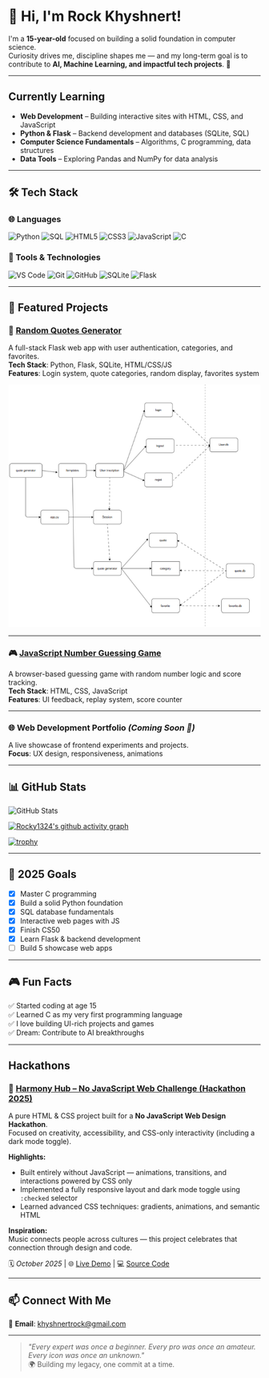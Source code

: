 # 👋 Hi, I'm Rock Khyshnert!

I'm a **15-year-old** focused on building a solid foundation in computer science.  
Curiosity drives me, discipline shapes me — and my long-term goal is to contribute to **AI, Machine Learning, and impactful tech projects**. 🚀  

---

##  Currently Learning
-  **Web Development** – Building interactive sites with HTML, CSS, and JavaScript  
-  **Python & Flask** – Backend development and databases (SQLite, SQL)  
-  **Computer Science Fundamentals** – Algorithms, C programming, data structures  
-  **Data Tools** – Exploring Pandas and NumPy for data analysis  

---

## 🛠️ Tech Stack

### 🌐 Languages
![Python](https://img.shields.io/badge/Python-3670A0?style=for-the-badge&logo=python&logoColor=ffdd54)
![SQL](https://img.shields.io/badge/SQL-025E8C?style=for-the-badge&logo=sqlite&logoColor=white)
![HTML5](https://img.shields.io/badge/HTML5-E34F26?style=for-the-badge&logo=html5&logoColor=white)
![CSS3](https://img.shields.io/badge/CSS3-1572B6?style=for-the-badge&logo=css3&logoColor=white)
![JavaScript](https://img.shields.io/badge/JavaScript-323330?style=for-the-badge&logo=javascript&logoColor=F7DF1E)
![C](https://img.shields.io/badge/C-00599C?style=for-the-badge&logo=c&logoColor=white)

### 🔧 Tools & Technologies
![VS Code](https://img.shields.io/badge/Editor-VS%20Code-blue?style=for-the-badge&logo=visual-studio-code)
![Git](https://img.shields.io/badge/Git-F05032?style=for-the-badge&logo=git&logoColor=white)
![GitHub](https://img.shields.io/badge/GitHub-181717?style=for-the-badge&logo=github)
![SQLite](https://img.shields.io/badge/SQLite-07405E?style=for-the-badge&logo=sqlite&logoColor=white)
![Flask](https://img.shields.io/badge/Flask-000000?style=for-the-badge&logo=flask&logoColor=white)

---

## 🌟 Featured Projects

### 📝 [Random Quotes Generator](https://github.com/Rocky1324/quote-generator)
A full-stack Flask web app with user authentication, categories, and favorites.  
**Tech Stack**: Python, Flask, SQLite, HTML/CSS/JS  
**Features**: Login system, quote categories, random display, favorites system  

![Screenshot](https://github.com/Rocky1324/quote-generator/blob/main/static/image.png)

---

### 🎮 [JavaScript Number Guessing Game](https://github.com/Rocky1324/javascript-mastery)
A browser-based guessing game with random number logic and score tracking.  
**Tech Stack**: HTML, CSS, JavaScript  
**Features**: UI feedback, replay system, score counter  

---

### 🌐 Web Development Portfolio *(Coming Soon 🚧)*
A live showcase of frontend experiments and projects.  
**Focus**: UX design, responsiveness, animations  

---

## 📊 GitHub Stats
![GitHub Stats](https://github-readme-stats.vercel.app/api?username=Rocky1324&show_icons=true&theme=tokyonight&hide_border=true)

[![Rocky1324's github activity graph](https://github-readme-activity-graph.vercel.app/graph?username=Rocky1324&theme=dracula)](https://github.com/ashutosh00710/github-readme-activity-graph)

[![trophy](https://github-profile-trophy.vercel.app/?username=Rocky1324&theme=onedark&margin-w=15&margin-h=15&no-bg=true)](https://github.com/ryo-ma/github-profile-trophy)

---

## 🎯 2025 Goals
- [x] Master C programming  
- [x] Build a solid Python foundation  
- [x] SQL database fundamentals  
- [x] Interactive web pages with JS  
- [x] Finish CS50  
- [x] Learn Flask & backend development  
- [ ] Build 5 showcase web apps  

---

## 🎮 Fun Facts
✅ Started coding at age 15  
✅ Learned C as my very first programming language  
✅ I love building UI-rich projects and games  
✅ Dream: Contribute to AI breakthroughs  

---

## Hackathons

### 🎵 [Harmony Hub – No JavaScript Web Challenge (Hackathon 2025)](https://github.com/Rocky1324/music-web-css-only)
A pure HTML & CSS project built for a **No JavaScript Web Design Hackathon**.  
Focused on creativity, accessibility, and CSS-only interactivity (including a dark mode toggle).

**Highlights:**
- Built entirely without JavaScript — animations, transitions, and interactions powered by CSS only  
- Implemented a fully responsive layout and dark mode toggle using `:checked` selector  
- Learned advanced CSS techniques: gradients, animations, and semantic HTML  

**Inspiration:**  
Music connects people across cultures — this project celebrates that connection through design and code.

🗓️ *October 2025* | 🌐 [Live Demo](https://rocky1324.github.io/music-web-css-only) | 💻 [Source Code](https://github.com/Rocky1324/music-web-css-only)

---

## 📫 Connect With Me
📧 **Email**: khyshnertrock@gmail.com  

---

> *"Every expert was once a beginner. Every pro was once an amateur. Every icon was once an unknown."*  
🌍 Building my legacy, one commit at a time.
